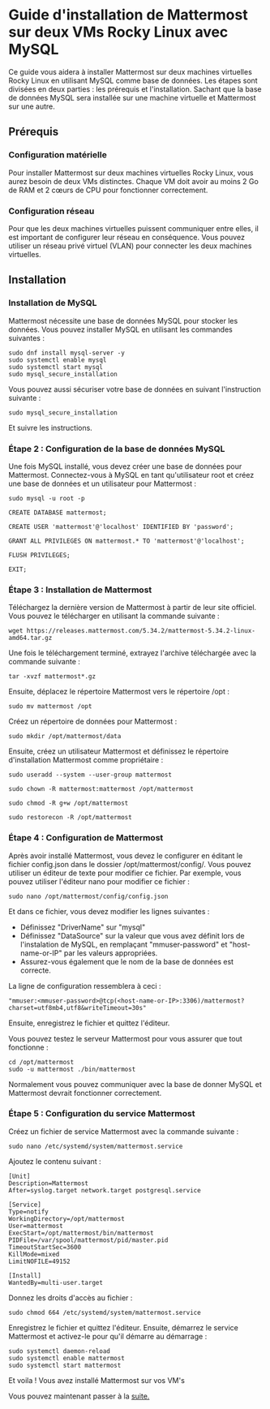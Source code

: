 # Guide d'installation de Mattermost sur deux VMs Rocky Linux avec MySQL
Ce guide vous aidera à installer Mattermost sur deux machines virtuelles Rocky Linux en utilisant MySQL comme base de données. Les étapes sont divisées en deux parties : les prérequis et l'installation. Sachant que la base de données MySQL sera installée sur une machine virtuelle et Mattermost sur une autre.

## Prérequis

### Configuration matérielle
Pour installer Mattermost sur deux machines virtuelles Rocky Linux, vous aurez besoin de deux VMs distinctes. Chaque VM doit avoir au moins 2 Go de RAM et 2 cœurs de CPU pour fonctionner correctement.

### Configuration réseau
Pour que les deux machines virtuelles puissent communiquer entre elles, il est important de configurer leur réseau en conséquence. Vous pouvez utiliser un réseau privé virtuel (VLAN) pour connecter les deux machines virtuelles.

## Installation

### Installation de MySQL
Mattermost nécessite une base de données MySQL pour stocker les données. Vous pouvez installer MySQL en utilisant les commandes suivantes :
```
sudo dnf install mysql-server -y
sudo systemctl enable mysql
sudo systemctl start mysql
sudo mysql_secure_installation

```
Vous pouvez aussi sécuriser votre base de données en suivant l'instruction suivante :
```
sudo mysql_secure_installation
```
Et suivre les instructions.



### Étape 2 : Configuration de la base de données MySQL

Une fois MySQL installé, vous devez créer une base de données pour Mattermost. Connectez-vous à MySQL en tant qu'utilisateur root et créez une base de données et un utilisateur pour Mattermost : 
```
sudo mysql -u root -p 

CREATE DATABASE mattermost; 

CREATE USER 'mattermost'@'localhost' IDENTIFIED BY 'password';

GRANT ALL PRIVILEGES ON mattermost.* TO 'mattermost'@'localhost';

FLUSH PRIVILEGES;

EXIT;
```

### Étape 3 : Installation de Mattermost 

Téléchargez la dernière version de Mattermost à partir de leur site officiel. Vous pouvez le télécharger en utilisant la commande suivante :
```
wget https://releases.mattermost.com/5.34.2/mattermost-5.34.2-linux-amd64.tar.gz
```
Une fois le téléchargement terminé, extrayez l'archive téléchargée avec la commande suivante :
```
tar -xvzf mattermost*.gz
```
Ensuite, déplacez le répertoire Mattermost vers le répertoire /opt :
```
sudo mv mattermost /opt
```
Créez un répertoire de données pour Mattermost :
```
sudo mkdir /opt/mattermost/data
```

Ensuite, créez un utilisateur Mattermost et définissez le répertoire d'installation Mattermost comme propriétaire :
```
sudo useradd --system --user-group mattermost
 
sudo chown -R mattermost:mattermost /opt/mattermost

sudo chmod -R g+w /opt/mattermost

sudo restorecon -R /opt/mattermost
```
### Étape 4 : Configuration de Mattermost
Après avoir installé Mattermost, vous devez le configurer en éditant le fichier config.json dans le dossier /opt/mattermost/config/. Vous pouvez utiliser un éditeur de texte pour modifier ce fichier. Par exemple, vous pouvez utiliser l'éditeur nano pour modifier ce fichier :
```
sudo nano /opt/mattermost/config/config.json
```
Et dans ce fichier, vous devez modifier les lignes suivantes :
- Définissez "DriverName" sur "mysql"
- Définissez "DataSource" sur la valeur que vous avez définit lors de l'instalation de MySQL, en remplaçant "mmuser-password" et "host-name-or-IP" par les valeurs appropriées.
- Assurez-vous également que le nom de la base de données est correcte.

La ligne de configuration ressemblera à ceci :
```
"mmuser:<mmuser-password>@tcp(<host-name-or-IP>:3306)/mattermost?charset=utf8mb4,utf8&writeTimeout=30s"

```
Ensuite, enregistrez le fichier et quittez l'éditeur.

Vous pouvez testez le serveur Mattermost pour vous assurer que tout fonctionne :
```
cd /opt/mattermost
sudo -u mattermost ./bin/mattermost
```
Normalement vous pouvez communiquer avec la base de donner MySQL et Mattermost devrait fonctionner correctement.

### Étape 5 : Configuration du service Mattermost
Créez un fichier de service Mattermost avec la commande suivante :
```
sudo nano /etc/systemd/system/mattermost.service
```
Ajoutez le contenu suivant :
```
[Unit]
Description=Mattermost
After=syslog.target network.target postgresql.service

[Service]
Type=notify
WorkingDirectory=/opt/mattermost
User=mattermost
ExecStart=/opt/mattermost/bin/mattermost
PIDFile=/var/spool/mattermost/pid/master.pid
TimeoutStartSec=3600
KillMode=mixed
LimitNOFILE=49152

[Install]
WantedBy=multi-user.target
```	
Donnez les droits d'accès au fichier :
```
sudo chmod 664 /etc/systemd/system/mattermost.service
```

Enregistrez le fichier et quittez l'éditeur. Ensuite, démarrez le service Mattermost et activez-le pour qu'il démarre au démarrage :
```
sudo systemctl daemon-reload
sudo systemctl enable mattermost
sudo systemctl start mattermost
```

Et voila ! Vous avez installé Mattermost sur vos VM's

Vous pouvez maintenant passer à la [suite.](2-Mattermost_Connexion.md)